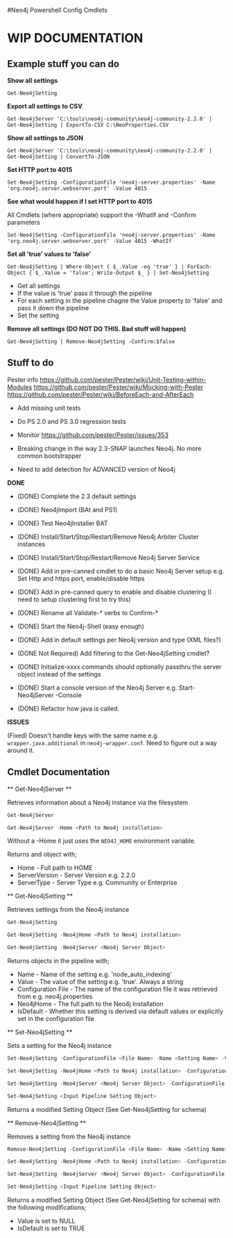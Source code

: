 #Neo4j Powershell Config Cmdlets

# WIP DOCUMENTATION

## Example stuff you can do

**Show all settings**
```
Get-Neo4jSetting
```

**Export all settings to CSV**
```
Get-Neo4jServer 'C:\tools\neo4j-community\neo4j-community-2.2.0' | Get-Neo4jSetting | ExportTo-CSV C:\NeoProperties.CSV
```

**Show all settings to JSON**
```
Get-Neo4jServer 'C:\tools\neo4j-community\neo4j-community-2.2.0' | Get-Neo4jSetting | ConvertTo-JSON
```

**Set HTTP port to 4015**
```
Set-Neo4jSetting -ConfigurationFile 'neo4j-server.properties' -Name 'org.neo4j.server.webserver.port' -Value 4015
```


**See what would happen if I set HTTP port to 4015**

All Cmdlets (where appropriate) support the -WhatIf and -Confirm parameters
```
Set-Neo4jSetting -ConfigurationFile 'neo4j-server.properties' -Name 'org.neo4j.server.webserver.port' -Value 4015 -WhatIf
```

**Set all 'true' values to 'false'**
```
Get-Neo4jSetting | Where-Object { $_.Value -eq 'true' } | ForEach-Object { $_.Value = 'false'; Write-Output $_ } | Set-Neo4jSetting
```
* Get all settings
* If the value is 'true' pass it through the pipeline
* For each setting in the pipeline chagne the Value property to 'false' and pass it down the pipeline
* Set the setting

**Remove all settings (DO NOT DO THIS.  Bad stuff will happen)**
```
Get-Neo4jSetting | Remove-Neo4jSetting -Confirm:$false
```

## Stuff to do

Pester info
https://github.com/pester/Pester/wiki/Unit-Testing-within-Modules
https://github.com/pester/Pester/wiki/Mocking-with-Pester
https://github.com/pester/Pester/wiki/BeforeEach-and-AfterEach

* Add missing unit tests

* Do PS 2.0 and PS 3.0 regression tests

* Monitor https://github.com/pester/Pester/issues/353

* Breaking change in the way 2.3-SNAP launches Neo4j.  No more common bootstrapper

* Need to add detection for ADVANCED version of Neo4j

**DONE**

* (DONE) Complete the 2.3 default settings

* (DONE) Neo4jImport (BAt and PS1)

* (DONE) Test Neo4jInstaller BAT

* (DONE) Install/Start/Stop/Restart/Remove Neo4j Arbiter Cluster instances

* (DONE) Install/Start/Stop/Restart/Remove Neo4j Server Service

* (DONE) Add in pre-canned cmdlet to do a basic Neo4j Server setup e.g. Set Http and https port, enable/disable https

* (DONE) Add in pre-canned query to enable and disable clustering (I need to setup clustering first to try this)

* (DONE) Rename all Validate-* verbs to Confirm-*

* (DONE) Start the Neo4j-Shell (easy enough)

* (DONE) Add in default settings per Neo4j version and type (XML files?)

* (DONE Not Required) Add filtering to the Get-Neo4jSetting cmdlet?

* (DONE) Initialize-xxxx commands should optionally passthru the server object instead of the settings

* (DONE) Start a console version of the Neo4j Server e.g. Start-Neo4jServer -Console

* (DONE) Refactor how java is called.


**ISSUES**

(Fixed) Doesn't handle keys with the same name e.g. `wrapper.java.additional` in `neo4j-wrapper.conf`.  Need to figure out a way around it.



## Cmdlet Documentation

** Get-Neo4jServer **

Retrieves information about a Neo4j instance via the filesystem

```Powershell
Get-Neo4jServer

Get-Neo4jServer -Home <Path to Neo4j installation>
```
Without a -Home it just uses the `NEO4J_HOME` environment variable.

Returns and object with;
* Home - Full path to HOME
* ServerVersion - Server Version e.g. 2.2.0
* ServerType - Server Type e.g. Community or Enterprise



** Get-Neo4jSetting **

Retrieves settings from the Neo4j instance

```Powershell
Get-Neo4jSetting

Get-Neo4jSetting -Neo4jHome <Path to Neo4j installation>

Get-Neo4jSetting -Neo4jServer <Neo4j Server Object>
```

Returns objects in the pipeline with;
* Name - Name of the setting e.g. 'node_auto_indexing'
* Value - The value of the setting e.g. 'true'.  Always a string
* Configuration File - The name of the configuration file it was retrieved from e.g. neo4j.properties
* Neo4jHome - The full path to the Neo4j Installation
* IsDefault - Whether this setting is derived via default values or explicitly set in the configuration file

** Set-Neo4jSetting **

Sets a setting for the Neo4j instance

```Powershell
Set-Neo4jSetting -ConfigurationFile <File Name> -Name <Setting Name> -Value <Setting Value>

Set-Neo4jSetting -Neo4jHome <Path to Neo4j installation> -ConfigurationFile <File Name> -Name <Setting Name> -Value <Setting Value>

Set-Neo4jSetting -Neo4jServer <Neo4j Server Object> -ConfigurationFile <File Name> -Name <Setting Name> -Value <Setting Value>

Set-Neo4jSetting <Input Pipeline Setting Object>
```
Returns a modified Setting Object (See Get-Neo4jSetting for schema)

** Remove-Neo4jSetting **

Removes a setting from the Neo4j instance

```Powershell
Remove-Neo4jSetting -ConfigurationFile <File Name> -Name <Setting Name>

Set-Neo4jSetting -Neo4jHome <Path to Neo4j installation> -ConfigurationFile <File Name> -Name <Setting Name>

Set-Neo4jSetting -Neo4jServer <Neo4j Server Object> -ConfigurationFile <File Name> -Name <Setting Name>

Set-Neo4jSetting <Input Pipeline Setting Object>
```

Returns a modified Setting Object (See Get-Neo4jSetting for schema) with the following modifications;
* Value is set to NULL
* IsDefault is set to TRUE
